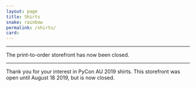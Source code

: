 ```yaml
---
layout: page
title: Shirts
snake: rainbow
permalink: /shirts/
card: 
---
```

<hr><span class="abstract">The print-to-order storefront has now been closed. </span>
<hr>

Thank you for your interest in PyCon AU 2019 shirts. This storefront was open until August 18 2019, but is now closed. 

